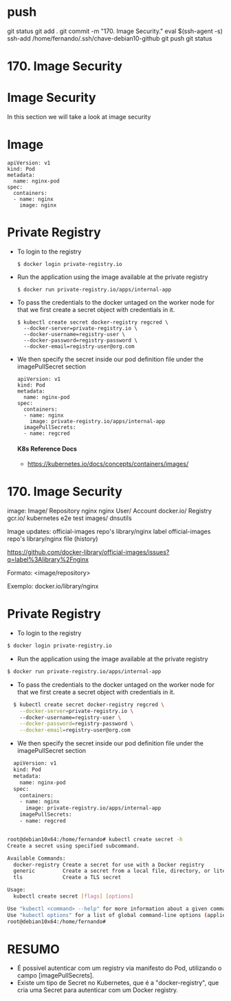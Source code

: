 
# #################################################################################################################################################
# #################################################################################################################################################
# #################################################################################################################################################
# #################################################################################################################################################
# #################################################################################################################################################
# push

git status
git add .
git commit -m "170. Image Security."
eval $(ssh-agent -s)
ssh-add /home/fernando/.ssh/chave-debian10-github
git push
git status


# #################################################################################################################################################
# #################################################################################################################################################
# #################################################################################################################################################
# #################################################################################################################################################
# #################################################################################################################################################
# 170. Image Security

# Image Security

In this section we will take a look at image security

# Image
   
  ```
  apiVersion: v1
  kind: Pod
  metadata:
    name: nginx-pod
  spec:
    containers:
    - name: nginx
      image: nginx
  ```
  
  
# Private Registry

- To login to the registry
  ```
  $ docker login private-registry.io
  ```
- Run the application using the image available at the private registry
  ```
  $ docker run private-registry.io/apps/internal-app
  ```
  
  
- To pass the credentials to the docker untaged on the worker node for that we first create a secret object with credentials in it.
  ```
  $ kubectl create secret docker-registry regcred \
    --docker-server=private-registry.io \ 
    --docker-username=registry-user \
    --docker-password=registry-password \
    --docker-email=registry-user@org.com
  ```
- We then specify the secret inside our pod definition file under the imagePullSecret section 
  ```
  apiVersion: v1
  kind: Pod
  metadata:
    name: nginx-pod
  spec:
    containers:
    - name: nginx
      image: private-registry.io/apps/internal-app
    imagePullSecrets:
    - name: regcred
  ```
  
  #### K8s Reference Docs
  - https://kubernetes.io/docs/concepts/containers/images/










# #################################################################################################################################################
# #################################################################################################################################################
# #################################################################################################################################################
# #################################################################################################################################################
# #################################################################################################################################################
# 170. Image Security

image:
Image/
Repository
nginx
nginx
User/
Account
docker.io/
Registry
gcr.io/
kubernetes
e2e test images/ dnsutils



Image updates:
official-images repo's library/nginx label
official-images repo's library/nginx file (history)

<https://github.com/docker-library/official-images/issues?q=label%3Alibrary%2Fnginx>





Formato:
<registry><user-account><image/repository>

Exemplo:
docker.io/library/nginx









# Private Registry

- To login to the registry

~~~~bash
$ docker login private-registry.io
~~~~


- Run the application using the image available at the private registry

~~~~bash
$ docker run private-registry.io/apps/internal-app
~~~~


  
- To pass the credentials to the docker untaged on the worker node for that we first create a secret object with credentials in it.

~~~~bash
  $ kubectl create secret docker-registry regcred \
    --docker-server=private-registry.io \ 
    --docker-username=registry-user \
    --docker-password=registry-password \
    --docker-email=registry-user@org.com
~~~~

- We then specify the secret inside our pod definition file under the imagePullSecret section 

~~~~bash
  apiVersion: v1
  kind: Pod
  metadata:
    name: nginx-pod
  spec:
    containers:
    - name: nginx
      image: private-registry.io/apps/internal-app
    imagePullSecrets:
    - name: regcred
~~~~








~~~~bash

root@debian10x64:/home/fernando# kubectl create secret -h
Create a secret using specified subcommand.

Available Commands:
  docker-registry Create a secret for use with a Docker registry
  generic         Create a secret from a local file, directory, or literal value
  tls             Create a TLS secret

Usage:
  kubectl create secret [flags] [options]

Use "kubectl <command> --help" for more information about a given command.
Use "kubectl options" for a list of global command-line options (applies to all commands).
root@debian10x64:/home/fernando#

~~~~








# #################################################################################################################################################
# #################################################################################################################################################
# #################################################################################################################################################
# #################################################################################################################################################
# #################################################################################################################################################
# RESUMO

- É possível autenticar com um registry via manifesto do Pod, utilizando o campo [imagePullSecrets].
- Existe um tipo de Secret no Kubernetes, que é a "docker-registry", que cria uma Secret para autenticar com um Docker registry.